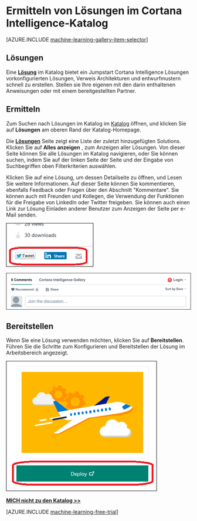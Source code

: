 <properties
    pageTitle="Cortana Intelligence Katalog Lösungen | Microsoft Azure"
    description="Ermitteln Sie im Katalog Cortana Intelligence Lösungen."
    services="machine-learning"
    documentationCenter=""
    authors="garyericson"
    manager="jhubbard"
    editor="cgronlun"/>

<tags
    ms.service="machine-learning"
    ms.workload="data-services"
    ms.tgt_pltfrm="na"
    ms.devlang="na"
    ms.topic="article"
    ms.date="10/13/2016"
    ms.author="roopalik;garye"/>


# <a name="discover-solutions-in-the-cortana-intelligence-gallery"></a>Ermitteln von Lösungen im Cortana Intelligence-Katalog

[AZURE.INCLUDE [machine-learning-gallery-item-selector](../../includes/machine-learning-gallery-item-selector.md)]

## <a name="solutions"></a>Lösungen

Eine **[Lösung](https://gallery.cortanaintelligence.com/solutions)** im Katalog bietet ein Jumpstart Cortana Intelligence Lösungen vorkonfigurierten Lösungen, Verweis Architekturen und entwurfmustern schnell zu erstellen.
Stellen sie Ihre eigenen mit den darin enthaltenen Anweisungen oder mit einem bereitgestellten Partner.  


## <a name="discover"></a>Ermitteln

  Zum Suchen nach Lösungen im Katalog im [Katalog](http://gallery.cortanaintelligence.com) öffnen, und klicken Sie auf **Lösungen** 
 am oberen Rand der Katalog-Homepage.

 Die **[Lösungen](https://gallery.cortanaintelligence.com/solutions)** 
 Seite zeigt eine Liste der zuletzt hinzugefügten Solutions.
Klicken Sie auf **Alles anzeigen** , zum Anzeigen aller Lösungen.
Von dieser Seite können Sie alle Lösungen im Katalog navigieren, oder Sie können suchen, indem Sie auf der linken Seite der Seite und der Eingabe von Suchbegriffen oben Filterkriterien auswählen.

 Klicken Sie auf eine Lösung, um dessen Detailseite zu öffnen, und Lesen Sie weitere Informationen. Auf dieser Seite können Sie kommentieren, ebenfalls Feedback oder Fragen über den Abschnitt "Kommentare". Sie können auch mit Freunden und Kollegen, die Verwendung der Funktionen für die Freigabe von LinkedIn oder Twitter freigeben. Sie können auch einen Link zur Lösung Einladen anderer Benutzer zum Anzeigen der Seite per e-Mail senden.

![Dieses Element für Freunde freigeben](media\machine-learning-gallery-how-to-use-contribute-publish\share-links.png)

![Fügen Sie eigene Kommentare hinzu](media\machine-learning-gallery-how-to-use-contribute-publish\comments.png)

## <a name="deploy"></a>Bereitstellen

Wenn Sie eine Lösung verwenden möchten, klicken Sie auf **Bereitstellen**. Führen Sie die Schritte zum Konfigurieren und Bereitstellen der Lösung im Arbeitsbereich angezeigt.

![Bereitstellen einer Lösung Katalog](media\machine-learning-gallery-solutions\deploy-solution.png)



**[MICH nicht zu den Katalog >>](http://gallery.cortanaintelligence.com)**

[AZURE.INCLUDE [machine-learning-free-trial](../../includes/machine-learning-free-trial.md)]
